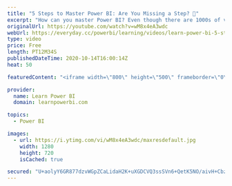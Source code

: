 ```yaml
---
title: "5 Steps to Master Power BI: Are You Missing a Step? 🤔"
excerpt: "How can you master Power BI? Even though there are 1000s of videos and training lessons available for Power BI…why do some people still struggle to master Power BI? To feel confident and comfortable using Power BI? Why do they keep getting stuck? Unable to cross the learning-doing gap?  Imagine if you"
originalUrl: https://youtube.com/watch?v=wM8x4eA3wdc
webUrl: https://everyday.cc/powerbi/learning/videos/learn-power-bi-5-steps-to-master-power-bi-are-you-missing-a-step-/
type: video
price: Free
length: PT12M34S
publishedDateTime: 2020-10-14T16:00:14Z
heat: 50

featuredContent: "<iframe width=\"800\" height=\"500\" frameborder=\"0\" src=\"https://www.youtube.com/embed/wM8x4eA3wdc\" allow=\"accelerometer; autoplay; encrypted-media; gyroscope; picture-in-picture\" allowfullscreen></iframe>"

provider:
  name: Learn Power BI
  domain: learnpowerbi.com

topics:
  - Power BI

images:
  - url: https://i.ytimg.com/vi/wM8x4eA3wdc/maxresdefault.jpg
    width: 1280
    height: 720
    isCached: true

secured: "U+aolyY6GR877dzvWGpZCaLidaH2K+uXGDCVQ3ssSVn6+QetK5NO/aivH+Cbz+/qqN3sQHTXYk5TSsTPnYvwOBNqZdCO5Ya1AEphGzMx18FqDlwBlXSb+7/BOFAxkcqIywOGew4+4WjhTqcb8s34nNpkMTA8Fe11IDofYcne2GDjbauX/YmONjGO3LqZVyXJfPKUnQnSzqqH1/vP39xzTp1WkzacF+q8jK2eo2qbC7ASO+ZUFA+HDbUvqn776HKthWNMLP/4C7qIhWQOO7O6v0aNhUZVa/Rn1IexN/pQOAvHAbZDMYSXiqC/oLYmtsQSO8oGAZ5l+dVWy9vhoRglizqYE8knCVpcpN0HHkNdMdhq7QO6ihSoyIoj59JYb4Zld0NgYHHkZbRQsZ/x8PWo8fF2mwkDM2uwI3F+G47a0do=;dq1qX3DgBbADRvNRoEVU0A=="
---
```


